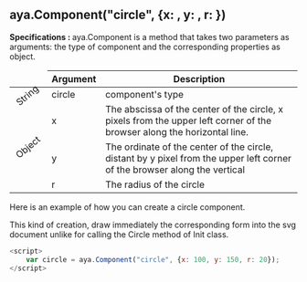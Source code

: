 ## aya.Component("circle", {x: , y: , r: })

<style>
.empty-space{
    visibility:hidden;
    display:inline-block;
    border:none;
}
.table_1 .thead-row {
    border-top:none;
}
.type_style{
    transform:rotate(-40deg);
}
</style>
<body>
<b>Specifications : </b>  aya.Component is a method that takes two parameters as arguments: the type of component and the corresponding properties as object.

<table class='table_1'>
    <thead>
    <tr class="thead-row">
        <th class="empty-space"></th>
        <th>Argument</th>
        <th>Description</th>
    </tr>
    </thead>
    <tbody>
    <tr>
        <td class="type_style">String</td>
        <td>circle</td>
        <td>component's type</td>
    </tr>
    <tr>
        <td rowspan='6' class="type_style">Object</td>
        <td>x</td>
        <td>
            The abscissa of the center of the circle, x pixels from the upper left corner of the browser along the horizontal line.
        </td>
    </tr>
    <tr>
        <td>y</td>
        <td>
            The ordinate of the center of the circle, distant by y pixel from the upper left corner of the browser along the vertical
        </td>
    </tr>
     <tr>
        <td>r</td>
        <td>The radius of the circle</td>
    </tr>
    </tbody>
</table>
</body>


Here is an example of how you can create a circle component.
<p>This kind of creation, draw immediately the corresponding form into the svg document unlike for calling the Circle method of Init class.</p>

```js
<script>
    var circle = aya.Component("circle", {x: 100, y: 150, r: 20});
</script>
```